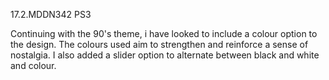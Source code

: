 17.2.MDDN342 PS3

Continuing with the 90's theme, i have looked to include a colour option to the design. The colours used aim to strengthen and reinforce a sense of nostalgia. I also added a slider option to alternate between black and white and colour.
